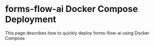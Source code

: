 # forms-flow-ai Docker Compose Deployment

This page describes how to quickly deploy forms-flow-ai using Docker Compose